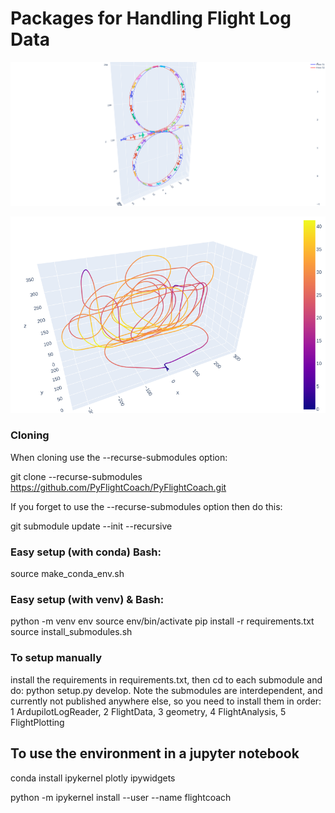 # Packages for Handling Flight Log Data

![alt text](https://github.com/PyFlightCoach/PyFlightCoach/blob/main/goodvertical8.png?raw=true)

![alt text](https://github.com/PyFlightCoach/PyFlightCoach/blob/main/FAI_P21.png?raw=true)


### Cloning
When cloning use the --recurse-submodules option:

git clone --recurse-submodules https://github.com/PyFlightCoach/PyFlightCoach.git

If you forget to use the --recurse-submodules option then do this:

git submodule update --init --recursive

### Easy setup (with conda) Bash:

source make_conda_env.sh

### Easy setup (with venv) & Bash:

python -m venv env
source env/bin/activate
pip install -r requirements.txt
source install_submodules.sh

### To setup manually

install the requirements in requirements.txt, then cd to each submodule and do: python setup.py develop.
Note the submodules are interdependent, and currently not published anywhere else, so you need to install them in order:
1 ArdupilotLogReader,
2 FlightData,
3 geometry,
4 FlightAnalysis,
5 FlightPlotting


## To use the environment in a jupyter notebook

conda install ipykernel plotly ipywidgets

python -m ipykernel install --user --name flightcoach

